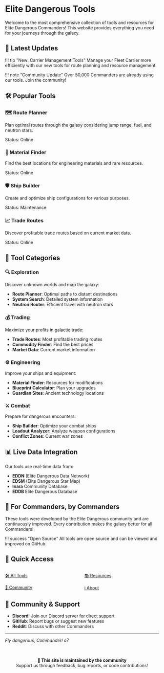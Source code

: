 # Elite Dangerous Tools

<div class="cmdr-greeting"></div>

Welcome to the most comprehensive collection of tools and resources for Elite Dangerous Commanders! This website provides everything you need for your journeys through the galaxy.

## 🚀 Latest Updates

!!! tip "New: Carrier Management Tools"
    Manage your Fleet Carrier more efficiently with our new tools for route planning and resource management.

!!! note "Community Update"
    Over 50,000 Commanders are already using our tools. Join the community!

## 🛠️ Popular Tools

<div class="ed-tool-card">
  <h3>🗺️ Route Planner</h3>
  <p>Plan optimal routes through the galaxy considering jump range, fuel, and neutron stars.</p>
  <p data-tool-status="online">Status: Online</p>
</div>

<div class="ed-tool-card">
  <h3>💎 Material Finder</h3>
  <p>Find the best locations for engineering materials and rare resources.</p>
  <p data-tool-status="online">Status: Online</p>
</div>

<div class="ed-tool-card">
  <h3>🛡️ Ship Builder</h3>
  <p>Create and optimize ship configurations for various purposes.</p>
  <p data-tool-status="maintenance">Status: Maintenance</p>
</div>

<div class="ed-tool-card">
  <h3>📈 Trade Routes</h3>
  <p>Discover profitable trade routes based on current market data.</p>
  <p data-tool-status="online">Status: Online</p>
</div>

## 🌌 Tool Categories

### 🔍 Exploration
Discover unknown worlds and map the galaxy:
- **Route Planner**: Optimal paths to distant destinations
- **System Search**: Detailed system information
- **Neutron Router**: Efficient travel with neutron stars

### 💰 Trading
Maximize your profits in galactic trade:
- **Trade Routes**: Most profitable trading routes
- **Commodity Finder**: Find the best prices
- **Market Data**: Current market information

### ⚙️ Engineering
Improve your ships and equipment:
- **Material Finder**: Resources for modifications
- **Blueprint Calculator**: Plan your upgrades
- **Guardian Sites**: Ancient technology locations

### ⚔️ Combat
Prepare for dangerous encounters:
- **Ship Builder**: Optimize your combat ships
- **Loadout Analyzer**: Analyze weapon configurations
- **Conflict Zones**: Current war zones

## 📊 Live Data Integration

Our tools use real-time data from:
- **EDDN** (Elite Dangerous Data Network)
- **EDSM** (Elite Dangerous Star Map)
- **Inara** Community Database
- **EDDB** Elite Dangerous Database

## 🎯 For Commanders, by Commanders

These tools were developed by the Elite Dangerous community and are continuously improved. Every contribution makes the galaxy better for all Commanders!

!!! success "Open Source"
    All tools are open source and can be viewed and improved on GitHub.

## 🔗 Quick Access

<div style="display: grid; grid-template-columns: repeat(auto-fit, minmax(200px, 1fr)); gap: 1rem; margin: 2rem 0;">
  <a href="/tools/" class="md-button md-button--primary">🛠️ All Tools</a>
  <a href="/resources/" class="md-button">📚 Resources</a>
  <a href="/community/" class="md-button">👥 Community</a>
  <a href="/about/" class="md-button">ℹ️ About</a>
</div>

## 📢 Community & Support

- **Discord**: Join our Discord server for direct support
- **GitHub**: Report bugs or suggest new features
- **Reddit**: Discuss with other Commanders

---

*Fly dangerous, Commander! o7*

<div class="ed-hud-border" style="padding: 1rem; margin: 2rem 0; text-align: center;">
  <strong>🌟 This site is maintained by the community</strong><br>
  Support us through feedback, bug reports, or code contributions!
</div>